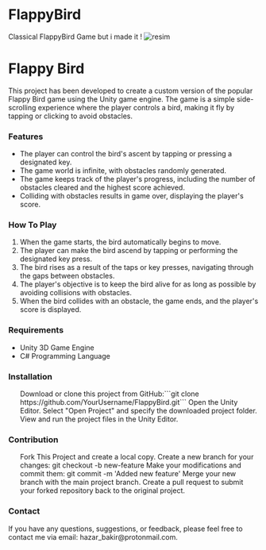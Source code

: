 # FlappyBird
Classical FlappyBird Game but i made it !
![resim](https://github.com/HazarBakir/FlappyBird/assets/92859817/22fbe3e3-4abf-4a9c-a873-c3cd3bf47ac5)

<h1>Flappy Bird</h1>
This project has been developed to create a custom version of the popular Flappy Bird game using the Unity game engine. The game is a simple side-scrolling experience where the player controls a bird, making it fly by tapping or clicking to avoid obstacles.

<h3>Features</h3>
<ul class="class_4">
  <li>The player can control the bird's ascent by tapping or pressing a designated key.</li>
  <li>The game world is infinite, with obstacles randomly generated.</li>
  <li>The game keeps track of the player's progress, including the number of obstacles cleared and the highest score achieved.</li>
  <li>Colliding with obstacles results in game over, displaying the player's score.</li> 
</ul>

<h3>How To Play</h3>
<ol class="class_one">
  <li>When the game starts, the bird automatically begins to move.</li>
  <li>The player can make the bird ascend by tapping or performing the designated key press.</li>
  <li>The bird rises as a result of the taps or key presses, navigating through the gaps between obstacles.</li>
  <li>The player's objective is to keep the bird alive for as long as possible by avoiding collisions with obstacles.</li>
  <li>When the bird collides with an obstacle, the game ends, and the player's score is displayed.</li>
</ol>

<h3>Requirements</h3>
<ul class="class_1">
  <li>Unity 3D Game Engine</li>
  <li>C# Programming Language</li>
</ul>

<h3>Installation</h3>
<ul class="class_2">
  <il>Download or clone this project from GitHub:```git clone https://github.com/YourUsername/FlappyBird.git```</il>
  <il>Open the Unity Editor.</il>
  <il>Select "Open Project" and specify the downloaded project folder.</il>
  <il>View and run the project files in the Unity Editor.</il>
</ul>

<h3>Contribution</h3>
<ul class="class_3">
  <il>Fork This Project and create a local copy.</il>
  <il>Create a new branch for your changes:</il>
  git checkout -b new-feature
  <il>Make your modifications and commit them:</il>
  git commit -m 'Added new feature'
  <il> Merge your new branch with the main project branch.</il>
  <il>Create a pull request to submit your forked repository back to the original project.</il>
</ul>

<h3>Contact</h3>
If you have any questions, suggestions, or feedback, please feel free to contact me via email: hazar_bakir@protonmail.com.
